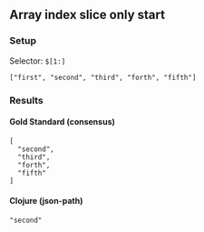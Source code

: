 ## Array index slice only start

### Setup
Selector: `$[1:]`

    ["first", "second", "third", "forth", "fifth"]

### Results
####  Gold Standard (consensus)

    [
      "second", 
      "third", 
      "forth", 
      "fifth"
    ]

#### Clojure (json-path)

    "second"

